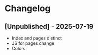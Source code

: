 # Changelog

## [Unpublished] - 2025-07-19

- Index and pages distinct
- JS for pages change
- Colors
